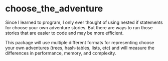 # choose_the_adventure
Since I learned to program, I only ever thought of using nested if statements for choose your own adventure stories. But there are ways to run those stories that are easier to code and may be more efficient.

This package will use multiple different formats for representing choose your own adventures (trees, hash-tables, lists, etc) and will
measure the differences in performance, memory, and complexity.
